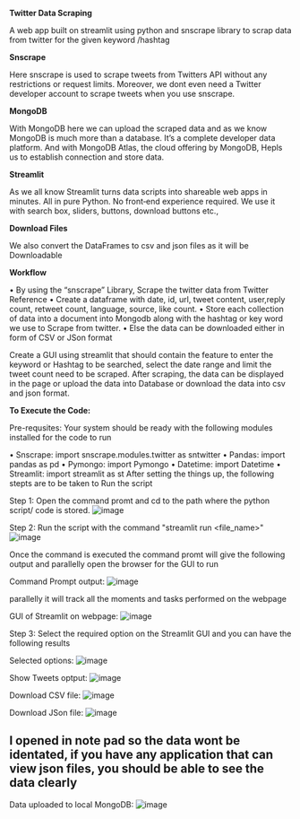 **Twitter Data Scraping**

A web app built on streamlit using python and snscrape library to scrap data from twitter for the given keyword /hashtag

**Snscrape**

Here snscrape is used to scrape tweets from Twitters API without any restrictions or request limits. Moreover, we dont even need a Twitter developer account to scrape tweets when you use snscrape.

**MongoDB**

With MongoDB here we can upload the scraped data and as we know MongoDB is much more than a database. It’s a complete developer data platform. And with MongoDB Atlas, the cloud offering by MongoDB, Hepls us to establish connection and store data.

**Streamlit**

As we all know Streamlit turns data scripts into shareable web apps in minutes. All in pure Python. No front‑end experience required. We use it with search box, sliders, buttons, download buttons etc.,

**Download Files**

We also convert the DataFrames to csv and json files as it will be Downloadable

**Workflow**

• By using the “snscrape” Library, Scrape the twitter data from Twitter Reference 
• Create a dataframe with date, id, url, tweet content, user,reply count, retweet count, language, source, like count. 
• Store each collection of data into a document into Mongodb along with the hashtag or key word we use to Scrape from twitter.
• Else the data can be downloaded either in form of CSV or JSon format

Create a GUI using streamlit that should contain the feature to enter the keyword or Hashtag to be searched, select the date range and limit the tweet count need to be scraped. After scraping, the data can be displayed in the page or upload the data into Database or download the data into csv and json format.

**To Execute the Code:**

Pre-requsites: Your system should be ready with the following modules installed for the code to run 

•	Snscrape: import snscrape.modules.twitter as sntwitter
•	Pandas: import pandas as pd
•	Pymongo: import Pymongo
•	Datetime: import Datetime
•	Streamlit: import streamlit as st
After setting the things up, the following stepts are to be taken to Run the script

Step 1: Open the command promt and cd to the path where the python script/ code is stored.
![image](https://user-images.githubusercontent.com/35806558/230665962-be273dae-71c5-4906-9720-c6108758b9c5.png)

Step 2: Run the script with the command "streamlit run <file_name>"
![image](https://user-images.githubusercontent.com/35806558/230666067-8cc8a007-ce37-4061-a35c-061ed9b0b104.png)

Once the command is executed the command promt will give the following output and parallelly open the browser for the GUI to run 

Command Prompt output:
![image](https://user-images.githubusercontent.com/35806558/230666467-eb204b9c-8749-4e3a-bfda-17868943a374.png)

parallelly it will track all the moments and tasks performed on the webpage 

GUI of Streamlit on webpage:
![image](https://user-images.githubusercontent.com/35806558/230666631-a11f0fca-d7c8-43c4-bb48-e4d7adc0bdc8.png)

Step 3: Select the required option on the Streamlit GUI and you can have the following results

Selected options:
![image](https://user-images.githubusercontent.com/35806558/230667077-5e8aa7d3-77e2-4a98-ae6c-e0af22a92e68.png)

Show Tweets optput:
![image](https://user-images.githubusercontent.com/35806558/230667183-fdcfa1d7-1cbf-4d5f-947d-5bd1e7165348.png)

Download CSV file:
![image](https://user-images.githubusercontent.com/35806558/230667328-cc960c80-7d3b-4318-a15d-6bd31bd6a31d.png)

Download JSon file:
![image](https://user-images.githubusercontent.com/35806558/230667678-15537015-6cbb-44a9-a9cf-0f98ed952019.png)

## I opened in note pad so the data wont be identated, if you have any application that can view json files, you should be able to see the data clearly

Data uploaded to local MongoDB:
![image](https://user-images.githubusercontent.com/35806558/230668128-f1f148ff-2701-41ec-ba9d-d9f643ee62ac.png)

